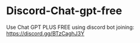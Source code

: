 # Discord-Chat-gpt-free
Use Chat GPT PLUS FREE using discord bot joining: https://discord.gg/BTzCaghJ3Y







                                               
